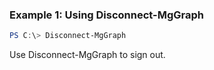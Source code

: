 
### Example 1: Using Disconnect-MgGraph
```powershell
PS C:\> Disconnect-MgGraph
```
Use Disconnect-MgGraph to sign out.